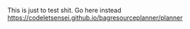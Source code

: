 This is just to test shit. Go here instead https://codeletsensei.github.io/bagresourceplanner/planner
